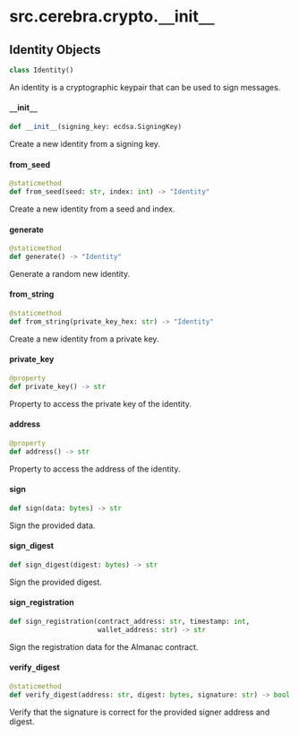 <a id="src.cerebra.crypto.__init__"></a>

# src.cerebra.crypto.`__`init`__`

<a id="src.cerebra.crypto.__init__.Identity"></a>

## Identity Objects

```python
class Identity()
```

An identity is a cryptographic keypair that can be used to sign messages.

<a id="src.cerebra.crypto.__init__.Identity.__init__"></a>

#### `__`init`__`

```python
def __init__(signing_key: ecdsa.SigningKey)
```

Create a new identity from a signing key.

<a id="src.cerebra.crypto.__init__.Identity.from_seed"></a>

#### from`_`seed

```python
@staticmethod
def from_seed(seed: str, index: int) -> "Identity"
```

Create a new identity from a seed and index.

<a id="src.cerebra.crypto.__init__.Identity.generate"></a>

#### generate

```python
@staticmethod
def generate() -> "Identity"
```

Generate a random new identity.

<a id="src.cerebra.crypto.__init__.Identity.from_string"></a>

#### from`_`string

```python
@staticmethod
def from_string(private_key_hex: str) -> "Identity"
```

Create a new identity from a private key.

<a id="src.cerebra.crypto.__init__.Identity.private_key"></a>

#### private`_`key

```python
@property
def private_key() -> str
```

Property to access the private key of the identity.

<a id="src.cerebra.crypto.__init__.Identity.address"></a>

#### address

```python
@property
def address() -> str
```

Property to access the address of the identity.

<a id="src.cerebra.crypto.__init__.Identity.sign"></a>

#### sign

```python
def sign(data: bytes) -> str
```

Sign the provided data.

<a id="src.cerebra.crypto.__init__.Identity.sign_digest"></a>

#### sign`_`digest

```python
def sign_digest(digest: bytes) -> str
```

Sign the provided digest.

<a id="src.cerebra.crypto.__init__.Identity.sign_registration"></a>

#### sign`_`registration

```python
def sign_registration(contract_address: str, timestamp: int,
                      wallet_address: str) -> str
```

Sign the registration data for the Almanac contract.

<a id="src.cerebra.crypto.__init__.Identity.verify_digest"></a>

#### verify`_`digest

```python
@staticmethod
def verify_digest(address: str, digest: bytes, signature: str) -> bool
```

Verify that the signature is correct for the provided signer address and digest.

